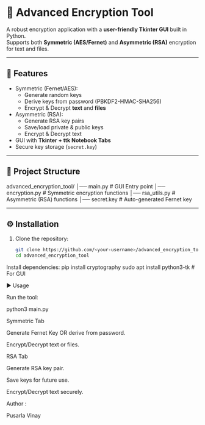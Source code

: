 # 🔐 Advanced Encryption Tool

A robust encryption application with a **user-friendly Tkinter GUI** built in Python.  
Supports both **Symmetric (AES/Fernet)** and **Asymmetric (RSA)** encryption for text and files.

---

## 🚀 Features
- Symmetric (Fernet/AES):
  - Generate random keys
  - Derive keys from password (PBKDF2-HMAC-SHA256)
  - Encrypt & Decrypt **text** and **files**
- Asymmetric (RSA):
  - Generate RSA key pairs
  - Save/load private & public keys
  - Encrypt & Decrypt text
- GUI with **Tkinter + ttk Notebook Tabs**
- Secure key storage (`secret.key`)

---

## 📂 Project Structure
advanced_encryption_tool/
│── main.py # GUI Entry point
│── encryption.py # Symmetric encryption functions
│── rsa_utils.py # Asymmetric (RSA) functions
│── secret.key # Auto-generated Fernet key


---

## ⚙️ Installation

1. Clone the repository:
   ```bash
   git clone https://github.com/<your-username>/advanced_encryption_tool.git
   cd advanced_encryption_tool


Install dependencies:
pip install cryptography
sudo apt install python3-tk   # For GUI

▶️ Usage

Run the tool:

python3 main.py

Symmetric Tab

Generate Fernet Key OR derive from password.

Encrypt/Decrypt text or files.

RSA Tab

Generate RSA key pair.

Save keys for future use.

Encrypt/Decrypt text securely.



Author :

Pusarla Vinay
